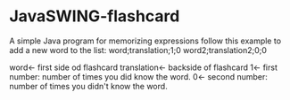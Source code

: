 # JavaSWING-flashcard
A simple Java program for memorizing expressions
follow this example to add a new word to the list:
word;translation;1;0
word2;translation2;0;0 


word<- first side od flashcard
translation<- backside of flashcard
1<- first number: number of times you did know the word.
0<- second number: number of times you didn't know the word. 
